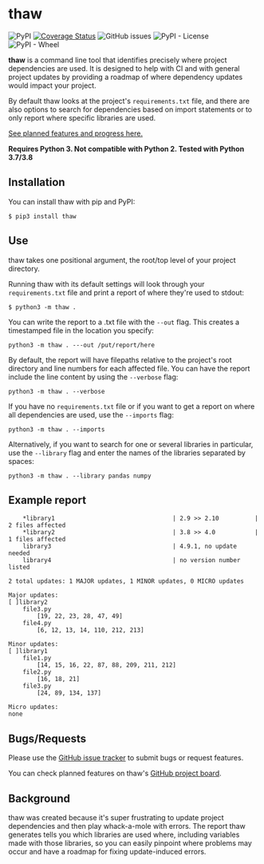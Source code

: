 # thaw 

![PyPI](https://img.shields.io/pypi/v/thaw?color=purple) [![Coverage Status](https://coveralls.io/repos/github/kateapault/pip-thaw/badge.svg?branch=master)](https://coveralls.io/github/kateapault/pip-thaw?branch=master) ![GitHub issues](https://img.shields.io/github/issues/kateapault/pip-thaw) ![PyPI - License](https://img.shields.io/pypi/l/thaw) ![PyPI - Wheel](https://img.shields.io/pypi/wheel/thaw)


**thaw** is a command line tool that identifies precisely where project dependencies are used. It is designed to help with CI and with general project updates by providing a roadmap of where dependency updates would impact your project.

By default thaw looks at the project's ```requirements.txt``` file, and there are also options to search for dependencies based on import statements or to only report where specific libraries are used. 

[See planned features and progress here.](https://github.com/users/kateapault/projects/1)

**Requires Python 3. Not compatible with Python 2. Tested with Python 3.7/3.8**



## Installation
You can install thaw with pip and PyPI:
```
$ pip3 install thaw
```

## Use
thaw takes one positional argument, the root/top level of your project directory. 

Running thaw with its default settings will look through your ```requirements.txt``` file and print a report of where they're used to stdout:

```
$ python3 -m thaw .
``` 

You can write the report to a .txt file with the ```--out``` flag. This creates a timestamped file in the location you specify:
```
python3 -m thaw . ---out /put/report/here
```

By default, the report will have filepaths relative to the project's root directory and line numbers for each affected file. You can have the report include the line content by using the ```--verbose``` flag:
```
python3 -m thaw . --verbose
```

If you have no ```requirements.txt``` file or if you want to get a report on where all dependencies are used, use the ```--imports``` flag:
```
python3 -m thaw . --imports
```

Alternatively, if you want to search for one or several libraries in particular, use the ```--library``` flag and enter the names of the libraries separated by spaces:
```
python3 -m thaw . --library pandas numpy
```

## Example report
```
	*library1                                 | 2.9 >> 2.10          | 2 files affected
	*library2                                 | 3.8 >> 4.0           | 1 files affected
	library3                                  | 4.9.1, no update needed
	library4                                  | no version number listed

2 total updates: 1 MAJOR updates, 1 MINOR updates, 0 MICRO updates

Major updates:
[ ]library2
	file3.py
		[19, 22, 23, 28, 47, 49]
    file4.py
        [6, 12, 13, 14, 110, 212, 213]

Minor updates:
[ ]library1
    file1.py
		[14, 15, 16, 22, 87, 88, 209, 211, 212]
    file2.py
        [16, 18, 21]
    file3.py
        [24, 89, 134, 137]

Micro updates:
none

```

## Bugs/Requests
Please use the [GitHub issue tracker](https://github.com/kateapault/pip-thaw/issues) to submit bugs or request features. 

You can check planned features on thaw's [GitHub project board](https://github.com/users/kateapault/projects/1).

## Background

thaw was created because it's super frustrating to update project dependencies and then play whack-a-mole with errors. The report thaw generates tells you which libraries are used where, including variables made with those libraries, so you can easily pinpoint where problems may occur and have a roadmap for fixing update-induced errors. 